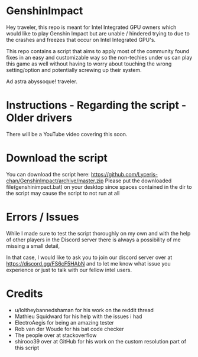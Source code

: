 # GenshinImpact
Hey traveler, this repo is meant for Intel Integrated GPU owners which would like to play Genshin Impact but are unable / hindered trying to due to the crashes and freezes that occur on Intel Integrated GPU's.

This repo contains a script that aims to apply most of the community found fixes in an easy and customizable way so the non-techies under us can play this game as well without having to worry about touching the wrong setting/option and potentially screwing up their system.

Ad astra abyssoque! traveler.

# Instructions - Regarding the script - Older drivers

There will be a YouTube video covering this soon.

# Download the script
You can download the script here: https://github.com/Lyceris-chan/GenshinImpact/archive/master.zip
Please put the downloaded file(genshinimpact.bat) on your desktop since spaces contained in the dir to the script may cause the script to not run at all

# Errors / Issues

While I made sure to test the script thoroughly on my own and with the help of other players in the Discord server there is always a possibility of me missing a small detail,

In that case, I would like to ask you to join our discord server over at https://discord.gg/FS6cF5HAbN and to let me know what issue you experience or just to talk with our fellow intel users.


# Credits 
- u/loltheybannedshaman for his work on the reddit thread
- Mathieu Squidward for his help with the issues i had
- ElectroAegis for being an amazing tester
- Rob van der Woude for his bat code checker
- The people over at stackoverflow
- shirooo39 over at GitHub for his work on the custom resolution part of this script
